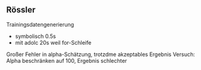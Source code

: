 ## Rössler
Trainingsdatengenerierung
- symbolisch 0.5s
- mit adolc 20s weil for-Schleife

Großer Fehler in alpha-Schätzung, trotzdme akzeptables Ergebnis
Versuch: Alpha beschränken auf 100, Ergebnis schlechter